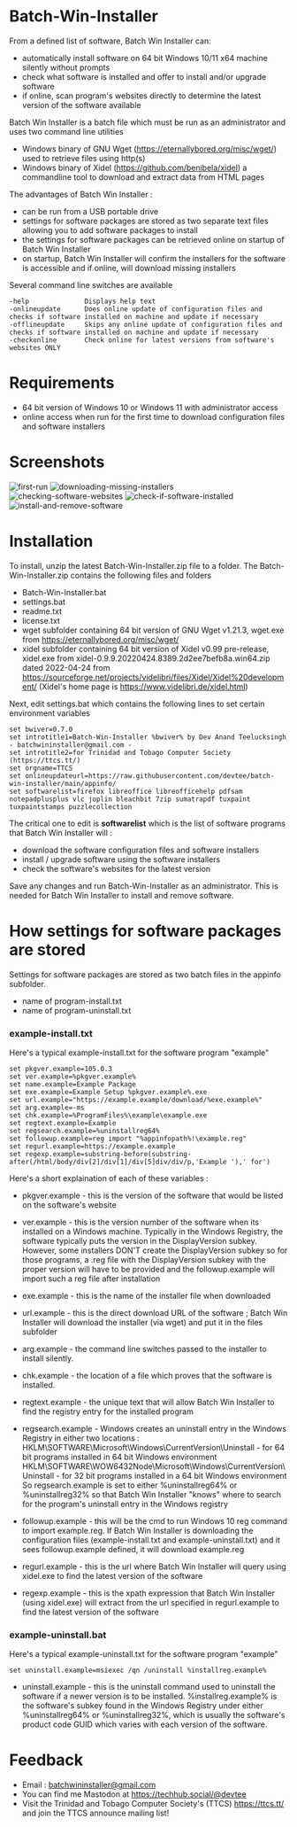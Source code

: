 # Batch-Win-Installer

From a defined list of software, Batch Win Installer can:
* automatically install software on 64 bit Windows 10/11 x64 machine silently without prompts
* check what software is installed and offer to install and/or upgrade software
* if online, scan program's websites directly to determine the latest version of the software available

Batch Win Installer is a batch file which must be run as an administrator and uses two command line utilities 

* Windows binary of GNU Wget (https://eternallybored.org/misc/wget/) used to retrieve files using http(s) 
* Windows binary of Xidel (https://github.com/benibela/xidel) a commandline tool to download and extract data from HTML pages 

The advantages of Batch Win Installer :

* can be run from a USB portable drive
* settings for software packages are stored as two separate text files allowing you to add software packages to install
* the settings for software packages can be retrieved online on startup of Batch Win Installer 
* on startup, Batch Win Installer will confirm the installers for the software is accessible and if online, will download missing installers

Several command line switches are available 
```
-help              Displays help text
-onlineupdate      Does online update of configuration files and checks if software installed on machine and update if necessary
-offlineupdate     Skips any online update of configuration files and checks if software installed on machine and update if necessary
-checkonline       Check online for latest versions from software's websites ONLY
```

# Requirements

* 64 bit version of Windows 10 or Windows 11 with administrator access 
* online access when run for the first time to download configuration files and software installers

# Screenshots
![first-run](https://user-images.githubusercontent.com/41971042/209055473-e30a092c-e483-4d2e-92d7-25806bf05845.png)
![downloading-missing-installers](https://user-images.githubusercontent.com/41971042/209055493-a03d8bf0-f3e3-4eaa-a4e6-b5b31d983040.png)
![checking-software-websites](https://user-images.githubusercontent.com/41971042/209055503-ce81a60c-c474-4352-973c-401490984b8d.png)
![check-if-software-installed](https://user-images.githubusercontent.com/41971042/209055521-8fae5682-94b1-4a42-9a2a-6d9f89502e3c.png)
![install-and-remove-software](https://user-images.githubusercontent.com/41971042/209055540-9723e3f9-02f9-43bc-85e8-f7e7df91a0cc.png)






# Installation

To install, unzip the latest Batch-Win-Installer.zip file to a folder. The Batch-Win-Installer.zip contains the following files and folders
* Batch-Win-Installer.bat 
* settings.bat
* readme.txt
* license.txt
* wget subfolder containing 64 bit version of GNU Wget v1.21.3, wget.exe from https://eternallybored.org/misc/wget/
* xidel subfolder containing 64 bit version of Xidel v0.99 pre-release, xidel.exe from xidel-0.9.9.20220424.8389.2d2ee7befb8a.win64.zip dated 2022-04-24
  from https://sourceforge.net/projects/videlibri/files/Xidel/Xidel%20development/ (Xidel's home page is https://www.videlibri.de/xidel.html)

Next, edit settings.bat which contains the following lines to set certain environment variables

```
set bwiver=0.7.0
set introtitle1=Batch-Win-Installer %bwiver% by Dev Anand Teelucksingh - batchwininstaller@gmail.com -
set introtitle2=for Trinidad and Tobago Computer Society (https://ttcs.tt/) 
set orgname=TTCS
set onlineupdateurl=https://raw.githubusercontent.com/devtee/batch-win-installer/main/appinfo/
set softwarelist=firefox libreoffice libreofficehelp pdfsam notepadplusplus vlc joplin bleachbit 7zip sumatrapdf tuxpaint tuxpaintstamps puzzlecollection
```

The critical one to edit is **softwarelist** which is the list of software programs that Batch Win Installer will :
* download the software configuration files and software installers
* install / upgrade software using the software installers 
* check the software's websites for the latest version

Save any changes and run Batch-Win-Installer as an administrator. This is needed for Batch Win Installer to install and remove software.

# How settings for software packages are stored 

Settings for software packages are stored as two batch files in the appinfo subfolder. 

* name of program-install.txt
* name of program-uninstall.txt

### example-install.txt

Here's a typical example-install.txt for the software program "example"

```
set pkgver.example=105.0.3
set ver.example=%pkgver.example%
set name.example=Example Package
set exe.example=Example Setup %pkgver.example%.exe
set url.example="https://example.example/download/%exe.example%"
set arg.example=-ms
set chk.example=%ProgramFiles%\example\example.exe
set regtext.example=Example
set regsearch.example=%uninstallreg64%
set followup.example=reg import "%appinfopath%!\example.reg"
set regurl.example=https://example.example
set regexp.example=substring-before(substring-after(/html/body/div[2]/div[1]/div[5]div/div/p,'Example '),' for')
```
Here's a short explaination of each of these variables :
* pkgver.example - this is the version of the software that would be listed on the software's website
* ver.example - this is the version number of the software when its installed on a Windows machine. 
                Typically in the Windows Registry, the software typically puts the version in the DisplayVersion subkey.
                However, some installers DON'T create the DisplayVersion subkey so for those programs, 
                a .reg file with the DisplayVersion subkey with the proper version will have to be provided
                and the followup.example will import such a reg file after installation
                
* exe.example - this is the name of the installer file when downloaded
* url.example - this is the direct download URL of the software ; Batch Win Installer will download the installer (via wget) 
                and put it in the files subfolder 
* arg.example - the command line switches passed to the installer to install silently.
* chk.example - the location of a file which proves that the software is installed.
* regtext.example - the unique text that will allow Batch Win Installer to find the registry entry for the installed program
* regsearch.example - Windows creates an uninstall entry in the Windows Registry in either two locations :
                      HKLM\SOFTWARE\Microsoft\Windows\CurrentVersion\Uninstall - for 64 bit programs installed in 64 bit Windows environment
                      HKLM\SOFTWARE\WOW6432Node\Microsoft\Windows\CurrentVersion\Uninstall - for 32 bit programs installed in a 64 bit Windows environment
So regsearch.example is set to either %uninstallreg64% or %uninstallreg32% so that Batch Win Installer "knows" where to search for the program's uninstall entry in the Windows registry                         

* followup.example - this will be the cmd to run Windows 10 reg command to import example.reg. If Batch Win Installer is downloading the configuration files (example-install.txt and example-uninstall.txt) and it sees followup.example defined, it will download example.reg

* regurl.example - this is the url where Batch Win Installer will query using xidel.exe to find the latest version of the software
* regexp.example - this is the xpath expression that Batch Win Installer (using xidel.exe) will extract from the url specified in regurl.example 
                   to find the latest version of the software 

### example-uninstall.bat

Here's a typical example-uninstall.txt for the software program "example"
```
set uninstall.example=msiexec /qn /uninstall %installreg.example%
```
* uninstall.example - this is the uninstall command used to uninstall the software if a newer version is to be installed. 
%installreg.example% is the software's subkey found in the Windows Registry under either %uninstallreg64% or %uninstallreg32%, 
which is usually the software's product code GUID which varies with each version of the software. 



# Feedback

* Email : batchwininstaller@gmail.com
* You can find me Mastodon at https://techhub.social/@devtee
* Visit the Trinidad and Tobago Computer Society's (TTCS) https://ttcs.tt/ and join the TTCS announce mailing list!

